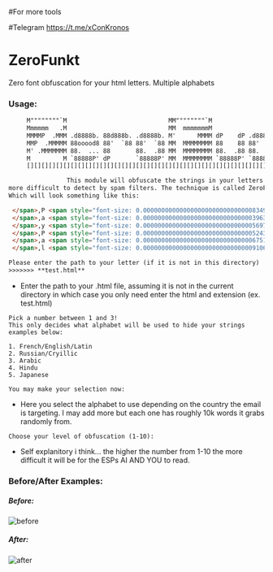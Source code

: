 #For more tools

#Telegram https://t.me/xConKronos

# ZeroFunkt
Zero font obfuscation for your html letters. Multiple alphabets


### Usage:

```html
     M""""""""`M                            MM""""""""`M                   dP       M""""""""M
     Mmmmmm   .M                            MM  mmmmmmmM                   88       Mmmm  mmmM
     MMMMP  .MMM .d8888b. 88d888b. .d8888b. M'      MMMM dP    dP .d8888b. 88  .dP  MMMM  MMMM
     MMP  .MMMMM 88ooood8 88'  `88 88'  `88 MM  MMMMMMMM 88    88 88'  `"" 88888"   MMMM  MMMM
     M' .MMMMMMM 88.  ... 88       88.  .88 MM  MMMMMMMM 88.  .88 88.  ... 88  `8b. MMMM  MMMM
     M         M `88888P' dP       `88888P' MM  MMMMMMMM `88888P' `88888P' dP   `YP MMMM  MMMM
     [][][][][][][][][][][][][][][][][][][][][][][][][][][][][][][][][][][][][][][][][][][][][]

                This module will obfuscate the strings in your letters in order to make your content
more difficult to detect by spam filters. The technique is called ZeroFont.
Which will look something like this:

 </span>,P <span style="font-size: 0.0000000000000000000000000000008349vh;">Farmer
 </span>,a <span style="font-size: 0.00000000000000000000000000000039632%;">soutien
 </span>,y <span style="font-size: 0.00000000000000000000000000000056979em;">océans
 </span>,P <span style="font-size: 0.0000000000000000000000000000005243%;">debout,
 </span>,a <span style="font-size: 0.00000000000000000000000000000067519vw;">enseignants,
 </span>,l <span style="font-size: 0.00000000000000000000000000000091066vw;">celui-ci

Please enter the path to your letter (if it is not in this directory)
>>>>>>> **test.html**
```

- Enter the path to your .html file, assuming it is not in the current directory in which case you only need enter the html and extension (ex. test.html)

```
Pick a number between 1 and 3!
This only decides what alphabet will be used to hide your strings examples below:

1. French/English/Latin
2. Russian/Cryillic
3. Arabic
4. Hindu
5. Japanese

You may make your selection now:

```

- Here you select the alphabet to use depending on the country the email is targeting. I may add more but each one has roughly 10k words it grabs randomly from.

```
Choose your level of obfuscation (1-10): 
```

- Self explanitory i think... the higher the number from 1-10 the more difficult it will be for the ESPs AI AND YOU to read. 

### Before/After Examples:
##### Before:
![before](https://github.com/kromatixx/ZeroFunkt/blob/main/htmlUnENC.png)

##### After:
![after](https://github.com/kromatixx/ZeroFunkt/blob/main/enchtml.png)
